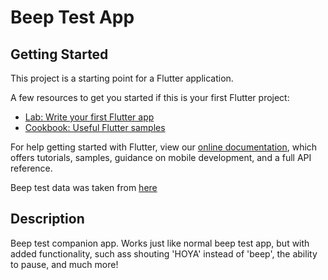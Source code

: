 # Beep Test App
## Getting Started

This project is a starting point for a Flutter application.

A few resources to get you started if this is your first Flutter project:

- [Lab: Write your first Flutter app](https://flutter.dev/docs/get-started/codelab)
- [Cookbook: Useful Flutter samples](https://flutter.dev/docs/cookbook)

For help getting started with Flutter, view our
[online documentation](https://flutter.dev/docs), which offers tutorials,
samples, guidance on mobile development, and a full API reference.

Beep test data was taken from [here](https://www.topendsports.com/testing/beep-table.htm)

## Description
Beep test companion app. Works just like normal beep test app, but with added functionality, such ass 
shouting 'HOYA' instead of 'beep', the ability to pause, and much more!